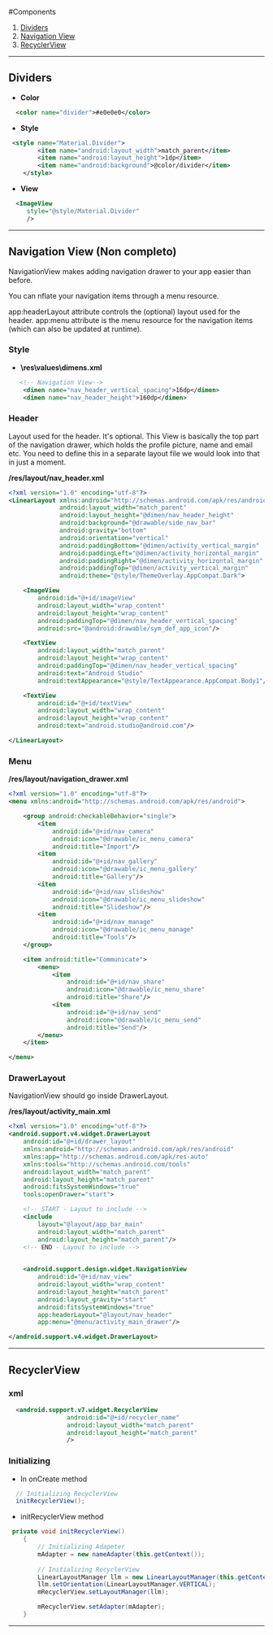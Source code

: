 #Components

1. [Dividers](#dividers)
2. [Navigation View](#navigation-view)
3. [RecyclerView](#recyclerview)

---

## Dividers

* **Color**
``` xml
  <color name="divider">#e0e0e0</color>
```

* **Style**
``` xml
 <style name="Material.Divider">
        <item name="android:layout_width">match_parent</item>
        <item name="android:layout_height">1dp</item>
        <item name="android:background">@color/divider</item>
    </style>
```

* **View**
``` xml
  <ImageView
     style="@style/Material.Divider"
     />
```

---

## Navigation View (Non completo)
NavigationView makes adding navigation drawer to your app easier than before.

You can nflate your navigation items through a menu resource.

app:headerLayout attribute controls the (optional) layout used for the header.
app:menu attribute is the menu resource for the navigation items (which can also be updated at runtime).

### Style
* **\res\values\dimens.xml**
``` xml
   <!-- Navigation View-->
    <dimen name="nav_header_vertical_spacing">16dp</dimen>
    <dimen name="nav_header_height">160dp</dimen>
```

### Header
Layout used for the header. It's optional.
This View is basically the top part of the navigation drawer, which holds the profile picture, name and email etc. You need to define this in a separate layout file we would look into that in just a moment.

**/res/layout/nav_header.xml**

``` xml
<?xml version="1.0" encoding="utf-8"?>
<LinearLayout xmlns:android="http://schemas.android.com/apk/res/android"
              android:layout_width="match_parent"
              android:layout_height="@dimen/nav_header_height"
              android:background="@drawable/side_nav_bar"
              android:gravity="bottom"
              android:orientation="vertical"
              android:paddingBottom="@dimen/activity_vertical_margin"
              android:paddingLeft="@dimen/activity_horizontal_margin"
              android:paddingRight="@dimen/activity_horizontal_margin"
              android:paddingTop="@dimen/activity_vertical_margin"
              android:theme="@style/ThemeOverlay.AppCompat.Dark">

    <ImageView
        android:id="@+id/imageView"
        android:layout_width="wrap_content"
        android:layout_height="wrap_content"
        android:paddingTop="@dimen/nav_header_vertical_spacing"
        android:src="@android:drawable/sym_def_app_icon"/>

    <TextView
        android:layout_width="match_parent"
        android:layout_height="wrap_content"
        android:paddingTop="@dimen/nav_header_vertical_spacing"
        android:text="Android Studio"
        android:textAppearance="@style/TextAppearance.AppCompat.Body1"/>

    <TextView
        android:id="@+id/textView"
        android:layout_width="wrap_content"
        android:layout_height="wrap_content"
        android:text="android.studio@android.com"/>

</LinearLayout>

```

### Menu
**/res/layout/navigation_drawer.xml**
``` xml
<?xml version="1.0" encoding="utf-8"?>
<menu xmlns:android="http://schemas.android.com/apk/res/android">

    <group android:checkableBehavior="single">
        <item
            android:id="@+id/nav_camera"
            android:icon="@drawable/ic_menu_camera"
            android:title="Import"/>
        <item
            android:id="@+id/nav_gallery"
            android:icon="@drawable/ic_menu_gallery"
            android:title="Gallery"/>
        <item
            android:id="@+id/nav_slideshow"
            android:icon="@drawable/ic_menu_slideshow"
            android:title="Slideshow"/>
        <item
            android:id="@+id/nav_manage"
            android:icon="@drawable/ic_menu_manage"
            android:title="Tools"/>
    </group>

    <item android:title="Communicate">
        <menu>
            <item
                android:id="@+id/nav_share"
                android:icon="@drawable/ic_menu_share"
                android:title="Share"/>
            <item
                android:id="@+id/nav_send"
                android:icon="@drawable/ic_menu_send"
                android:title="Send"/>
        </menu>
    </item>

</menu>

```

### DrawerLayout
NavigationView should go inside DrawerLayout.

**/res/layout/activity_main.xml**

``` xml
<?xml version="1.0" encoding="utf-8"?>
<android.support.v4.widget.DrawerLayout
    android:id="@+id/drawer_layout"
    xmlns:android="http://schemas.android.com/apk/res/android"
    xmlns:app="http://schemas.android.com/apk/res-auto"
    xmlns:tools="http://schemas.android.com/tools"
    android:layout_width="match_parent"
    android:layout_height="match_parent"
    android:fitsSystemWindows="true"
    tools:openDrawer="start">

    <!-- START - Layout to include -->
    <include
        layout="@layout/app_bar_main"
        android:layout_width="match_parent"
        android:layout_height="match_parent"/>
    <!-- END - Layout to include -->
    

    <android.support.design.widget.NavigationView
        android:id="@+id/nav_view"
        android:layout_width="wrap_content"
        android:layout_height="match_parent"
        android:layout_gravity="start"
        android:fitsSystemWindows="true"
        app:headerLayout="@layout/nav_header"
        app:menu="@menu/activity_main_drawer"/>

</android.support.v4.widget.DrawerLayout>
```
---

## RecyclerView

### xml
``` xml
  <android.support.v7.widget.RecyclerView
                android:id="@+id/recycler_name"
                android:layout_width="match_parent"
                android:layout_height="match_parent"
                />
```

### Initializing

* In onCreate method
``` java
  // Initializing RecyclerView
  initRecyclerView();
```

* initRecyclerView method
``` java
 private void initRecyclerView()
    {
        // Initializing Adapeter
        mAdapter = new nameAdapter(this.getContext());
        
        // Initializing RecyclerView
        LinearLayoutManager llm = new LinearLayoutManager(this.getContext());
        llm.setOrientation(LinearLayoutManager.VERTICAL);
        mRecyclerView.setLayoutManager(llm);

        mRecyclerView.setAdapter(mAdapter);
    }
```
---
